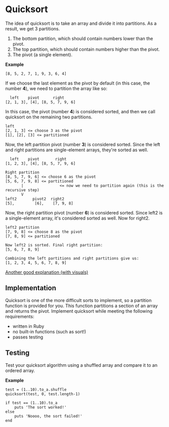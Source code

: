 # Quicksort

The idea of quicksort is to take an array and divide it into partitions. As a result, we get 3 partitions.

1. The bottom partition, which should contain numbers lower than the pivot.
2. The top partition, which should contain numbers higher than the pivot.
3. The pivot (a single element).

**Example**
```
[8, 5, 2, 7, 1, 9, 3, 6, 4]
```

If we choose the last element as the pivot by default (in this case, the number **4**), we need to partition the array like so:

```
  left    pivot      right
[2, 1, 3], [4], [8, 5, 7, 9, 6]
```

In this case, the pivot (number **4**) is considered sorted, and then we call quicksort on the remaining two partitions.

```
left
[2, 1, 3] <= choose 3 as the pivot
[1], [2], [3] <= partitioned
```

Now, the left partition pivot (number **3**) is considered sorted. Since the left and right partitions are single-element arrays, they're sorted as well.

```
  left    pivot       right
[1, 2, 3], [4], [8, 5, 7, 9, 6]
```

```
Right partition
[8, 5, 7, 9, 6] <= choose 6 as the pivot
[5, 6, 7, 9, 8] <= partitioned
       |				<= now we need to partition again (this is the recursive step)
       V
left2       pivot2  right2
[5],         [6],    [7, 9, 8]
```

Now, the right partition pivot (number **6**) is considered sorted. Since left2 is a single-element array, it's considered sorted as well. Now for right2.
```
left2 partition
[7, 9, 8] <= choose 8 as the pivot
[7, 8, 9] <= partitioned

Now left2 is sorted. Final right partition:
[5, 6, 7, 8, 9]

Combining the left partitions and right partitions give us:
[1, 2, 3, 4, 5, 6, 7, 8, 9]
```
[Another good explanation (with visuals)](http://me.dt.in.th/page/Quicksort/)

## Implementation

Quicksort is one of the more difficult sorts to implement, so a partition function is provided for you. This function partitions a section of an array and returns the pivot. Implement quicksort while meeting the following requirements:

* written in Ruby
* no built-in functions (such as sort!)
* passes testing

## Testing

Test your quicksort algorithm using a shuffled array and compare it to an ordered array.

**Example**
```
test = (1..10).to_a.shuffle
quicksort(test, 0, test.length-1)

if test == (1..10).to_a
	puts 'The sort worked!'
else
	puts 'Noooo, the sort failed!'
end
```
